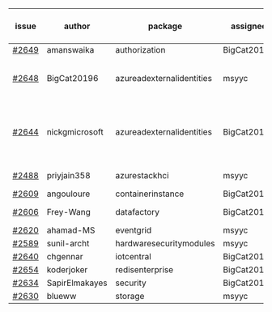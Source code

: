 | issue | author | package | assignee | bot advice | created date of issue | target release date | date from target |
| ------ | ------ | ------ | ------ | ------ | ------ | ------ | :-----: |
| [#2649](https://github.com/Azure/sdk-release-request/issues/2649) | amanswaika | authorization | BigCat20196 |   | 04-01 | 04-11 |   |
| [#2648](https://github.com/Azure/sdk-release-request/issues/2648) | BigCat20196 | azureadexternalidentities | msyyc | duplicated issue  <br>auto reply failed!  <br> | 04-01 | 04-18 |   |
| [#2644](https://github.com/Azure/sdk-release-request/issues/2644) | nickgmicrosoft | azureadexternalidentities | BigCat20196 | duplicated issue  <br>new issue ! <br> release date < 2 ! <br> | 03-31 | 04-04 | -2 |
| [#2488](https://github.com/Azure/sdk-release-request/issues/2488) | priyjain358 | azurestackhci | msyyc |   release date < 2 ! <br> | 02-25 | 04-07 | 0 |
| [#2609](https://github.com/Azure/sdk-release-request/issues/2609) | angouloure | containerinstance | BigCat20196 |   | 03-24 | 04-14 |   |
| [#2606](https://github.com/Azure/sdk-release-request/issues/2606) | Frey-Wang | datafactory | BigCat20196 |   release date < 2 ! <br> | 03-24 | 04-04 | -2 |
| [#2620](https://github.com/Azure/sdk-release-request/issues/2620) | ahamad-MS | eventgrid | msyyc |   | 03-26 | 03-29 |   |
| [#2589](https://github.com/Azure/sdk-release-request/issues/2589) | sunil-archt | hardwaresecuritymodules | msyyc |   | 03-21 | 05-02 |   |
| [#2640](https://github.com/Azure/sdk-release-request/issues/2640) | chgennar | iotcentral | BigCat20196 |   | 03-30 | 04-13 |   |
| [#2654](https://github.com/Azure/sdk-release-request/issues/2654) | koderjoker | redisenterprise | BigCat20196 |   | 04-04 | 04-18 |   |
| [#2634](https://github.com/Azure/sdk-release-request/issues/2634) | SapirElmakayes | security | BigCat20196 |   | 03-28 | 03-30 |   |
| [#2630](https://github.com/Azure/sdk-release-request/issues/2630) | blueww | storage | msyyc |   | 03-28 | 04-11 |   |
